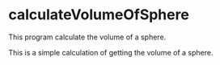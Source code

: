 # calculateVolumeOfSphere
This program calculate the volume of a sphere.


This is a simple calculation of getting the volume of a sphere.
